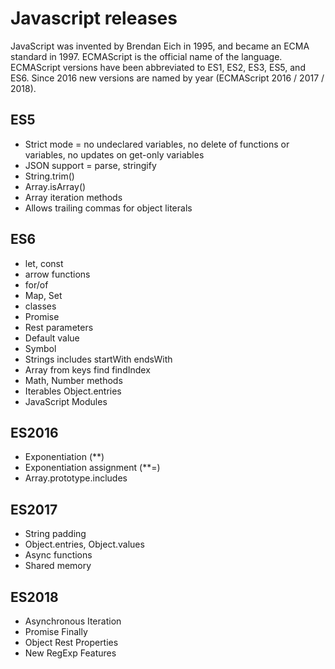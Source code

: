 # Javascript releases

JavaScript was invented by Brendan Eich in 1995, and became an ECMA standard in 1997. ECMAScript is the official name of the language.
ECMAScript versions have been abbreviated to ES1, ES2, ES3, ES5, and ES6.
Since 2016 new versions are named by year (ECMAScript 2016 / 2017 / 2018).

## ES5
- Strict mode = no undeclared variables, no delete of functions or variables, no updates on get-only variables
- JSON support = parse, stringify
- String.trim()
- Array.isArray()
- Array iteration methods
- Allows trailing commas for object literals

## ES6
- let, const
- arrow functions
- for/of
- Map, Set
- classes
- Promise
- Rest parameters
- Default value
- Symbol
- Strings includes startWith endsWith
- Array from keys find findIndex
- Math, Number methods
- Iterables Object.entries
- JavaScript Modules

## ES2016
- Exponentiation (**)
- Exponentiation assignment (**=)
- Array.prototype.includes

## ES2017
- String padding
- Object.entries, Object.values
- Async functions
- Shared memory

## ES2018
- Asynchronous Iteration
- Promise Finally
- Object Rest Properties
- New RegExp Features
